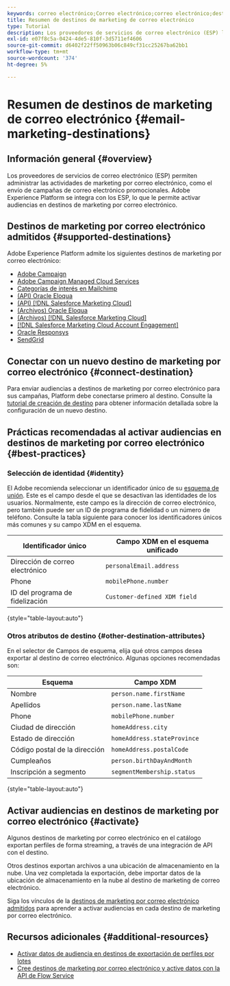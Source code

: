 ```yaml
---
keywords: correo electrónico;Correo electrónico;correo electrónico;destinos de correo electrónico
title: Resumen de destinos de marketing de correo electrónico
type: Tutorial
description: Los proveedores de servicios de correo electrónico (ESP) le permiten administrar sus actividades de marketing por correo electrónico, como para enviar campañas de correo electrónico promocionales. Descubra qué ESP son compatibles como destinos de Experience Platform.
exl-id: e07f8c5a-0424-4de5-810f-3d5711ef4606
source-git-commit: d6402f22ff50963b06c849cf31cc25267ba62bb1
workflow-type: tm+mt
source-wordcount: '374'
ht-degree: 5%

---
```


# Resumen de destinos de marketing de correo electrónico {#email-marketing-destinations}

## Información general {#overview}

Los proveedores de servicios de correo electrónico (ESP) permiten administrar las actividades de marketing por correo electrónico, como el envío de campañas de correo electrónico promocionales. Adobe Experience Platform se integra con los ESP, lo que le permite activar audiencias en destinos de marketing por correo electrónico.

## Destinos de marketing por correo electrónico admitidos {#supported-destinations}

Adobe Experience Platform admite los siguientes destinos de marketing por correo electrónico:

* [Adobe Campaign](adobe-campaign.md)
* [Adobe Campaign Managed Cloud Services](adobe-campaign-managed-services.md)
* [Categorías de interés en Mailchimp](mailchimp-interest-categories.md)
* [(API) Oracle Eloqua](oracle-eloqua-api.md)
* [(API) [!DNL Salesforce Marketing Cloud]](salesforce-marketing-cloud-exact-target.md)
* [(Archivos) Oracle Eloqua](oracle-eloqua.md)
* [(Archivos) [!DNL Salesforce Marketing Cloud]](salesforce-marketing-cloud.md)
* [[!DNL Salesforce Marketing Cloud Account Engagement]](salesforce-marketing-cloud-account-engagement.md)
* [Oracle Responsys](oracle-responsys.md)
* [SendGrid](sendgrid.md)

## Conectar con un nuevo destino de marketing por correo electrónico {#connect-destination}

Para enviar audiencias a destinos de marketing por correo electrónico para sus campañas, Platform debe conectarse primero al destino. Consulte la [tutorial de creación de destino](../../ui/connect-destination.md) para obtener información detallada sobre la configuración de un nuevo destino.

## Prácticas recomendadas al activar audiencias en destinos de marketing por correo electrónico {#best-practices}

### Selección de identidad {#identity}

El Adobe recomienda seleccionar un identificador único de su [esquema de unión](../../../profile/home.md#profile-fragments-and-union-schemas). Este es el campo desde el que se desactivan las identidades de los usuarios. Normalmente, este campo es la dirección de correo electrónico, pero también puede ser un ID de programa de fidelidad o un número de teléfono. Consulte la tabla siguiente para conocer los identificadores únicos más comunes y su campo XDM en el esquema.

| Identificador único | Campo XDM en el esquema unificado |
|----------------- | ---------------------------|
| Dirección de correo electrónico | `personalEmail.address` |
| Phone | `mobilePhone.number` |
| ID del programa de fidelización | `Customer-defined XDM field` |

{style="table-layout:auto"}

### Otros atributos de destino {#other-destination-attributes}

En el selector de Campos de esquema, elija qué otros campos desea exportar al destino de correo electrónico. Algunas opciones recomendadas son:

| Esquema | Campo XDM |
|------ | ---------|
| Nombre | `person.name.firstName` |
| Apellidos | `person.name.lastName` |
| Phone | `mobilePhone.number` |
| Ciudad de dirección | `homeAddress.city` |
| Estado de dirección | `homeAddress.stateProvince` |
| Código postal de la dirección | `homeAddress.postalCode` |
| Cumpleaños | `person.birthDayAndMonth` |
| Inscripción a segmento | `segmentMembership.status` |

{style="table-layout:auto"}

## Activar audiencias en destinos de marketing por correo electrónico {#activate}

Algunos destinos de marketing por correo electrónico en el catálogo exportan perfiles de forma streaming, a través de una integración de API con el destino.

Otros destinos exportan archivos a una ubicación de almacenamiento en la nube. Una vez completada la exportación, debe importar datos de la ubicación de almacenamiento en la nube al destino de marketing de correo electrónico.

Siga los vínculos de la [destinos de marketing por correo electrónico admitidos](#supported-destinations) para aprender a activar audiencias en cada destino de marketing por correo electrónico.

## Recursos adicionales {#additional-resources}

* [Activar datos de audiencia en destinos de exportación de perfiles por lotes](../../ui/activate-batch-profile-destinations.md)
* [Cree destinos de marketing por correo electrónico y active datos con la API de Flow Service](../../api/connect-activate-batch-destinations.md)
